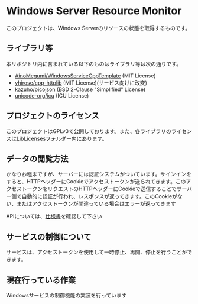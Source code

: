 # Windows Server Resource Monitor

このプロジェクトは、Windows Serverのリソースの状態を取得するものです。

## ライブラリ等

本リポジトリ内に含まれている以下のものはライブラリ等は次の通りです。

- [AinoMegumi/WindowsServiceCppTemplate](https://github.com/AinoMegumi/WindowsServiceCppTemplate) (MIT License)
- [yhirose/cpp-httplib](https://github.com/yhirose/cpp-httplib) (MIT License)(サービス向けに改変)
- [kazuho/picojson](https://github.com/kazuho/picojson) (BSD 2-Clause "Simplified" License)
- [unicode-org/icu](https://github.com/unicode-org/icu) (ICU License)

## プロジェクトのライセンス

このプロジェクトはGPLv3で公開しております。また、各ライブラリのライセンスはLibLicensesフォルダー内にあります。

## データの閲覧方法

かなりお粗末ですが、サーバーには認証システムがついています。サインインをすると、HTTPヘッダーにCookieでアクセストークンが送られてきます。このアクセストークンをリクエストのHTTPヘッダーにCookieで送信することでサーバー側で自動的に認証が行われ、レスポンスが返ってきます。このCookieがない、またはアクセストークンが間違っている場合はエラーが返ってきます

APIについては、[仕様書](https://github.com/AinoMegumi/WindowsServerResourceMonitorSpecification)を確認して下さい

## サービスの制御について

サービスは、アクセストークンを使用して一時停止、再開、停止を行うことができます。

## 現在行っている作業

Windowsサービスの制御機能の実装を行っています
